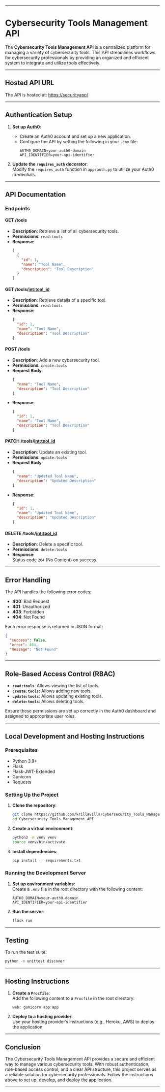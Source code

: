
---

# Cybersecurity Tools Management API

The **Cybersecurity Tools Management API** is a centralized platform for managing a variety of cybersecurity tools. This API streamlines workflows for cybersecurity professionals by providing an organized and efficient system to integrate and utilize tools effectively.

---

## Hosted API URL

The API is hosted at: [https://securityapp/](https://securityapp/)

---

## Authentication Setup

1. **Set up Auth0**:  
   - Create an Auth0 account and set up a new application.  
   - Configure the API by setting the following in your `.env` file:
     ```env
     AUTH0_DOMAIN=your-auth0-domain
     API_IDENTIFIER=your-api-identifier
     ```

2. **Update the `requires_auth` decorator**:  
   Modify the `requires_auth` function in `app/auth.py` to utilize your Auth0 credentials.

---

## API Documentation

### Endpoints

#### **GET /tools**
- **Description**: Retrieve a list of all cybersecurity tools.
- **Permissions**: `read:tools`
- **Response**:
  ```json
  [
    {
      "id": 1,
      "name": "Tool Name",
      "description": "Tool Description"
    }
  ]
  ```

#### **GET /tools/<int:tool_id>**
- **Description**: Retrieve details of a specific tool.
- **Permissions**: `read:tools`
- **Response**:
  ```json
  {
    "id": 1,
    "name": "Tool Name",
    "description": "Tool Description"
  }
  ```

#### **POST /tools**
- **Description**: Add a new cybersecurity tool.
- **Permissions**: `create:tools`
- **Request Body**:
  ```json
  {
    "name": "Tool Name",
    "description": "Tool Description"
  }
  ```
- **Response**:
  ```json
  {
    "id": 1,
    "name": "Tool Name",
    "description": "Tool Description"
  }
  ```

#### **PATCH /tools/<int:tool_id>**
- **Description**: Update an existing tool.
- **Permissions**: `update:tools`
- **Request Body**:
  ```json
  {
    "name": "Updated Tool Name",
    "description": "Updated Description"
  }
  ```
- **Response**:
  ```json
  {
    "id": 1,
    "name": "Updated Tool Name",
    "description": "Updated Description"
  }
  ```

#### **DELETE /tools/<int:tool_id>**
- **Description**: Delete a specific tool.
- **Permissions**: `delete:tools`
- **Response**:  
  Status code `204` (No Content) on success.

---

## Error Handling

The API handles the following error codes:
- **400**: Bad Request  
- **401**: Unauthorized  
- **403**: Forbidden  
- **404**: Not Found  

Each error response is returned in JSON format:
```json
{
  "success": false,
  "error": 404,
  "message": "Not Found"
}
```

---

## Role-Based Access Control (RBAC)

- **`read:tools`**: Allows viewing the list of tools.
- **`create:tools`**: Allows adding new tools.
- **`update:tools`**: Allows updating existing tools.
- **`delete:tools`**: Allows deleting tools.

Ensure these permissions are set up correctly in the Auth0 dashboard and assigned to appropriate user roles.

---

## Local Development and Hosting Instructions

### Prerequisites

- Python 3.8+
- Flask
- Flask-JWT-Extended
- Gunicorn
- Requests

### Setting Up the Project

1. **Clone the repository**:
   ```bash
   git clone https://github.com/krillavilla/Cybersecurity_Tools_Management_API.git
   cd Cybersecurity_Tools_Management_API
   ```

2. **Create a virtual environment**:
   ```bash
   python3 -m venv venv
   source venv/bin/activate
   ```

3. **Install dependencies**:
   ```bash
   pip install -r requirements.txt
   ```

### Running the Development Server

1. **Set up environment variables**:  
   Create a `.env` file in the root directory with the following content:
   ```env
   AUTH0_DOMAIN=your-auth0-domain
   API_IDENTIFIER=your-api-identifier
   ```

2. **Run the server**:
   ```bash
   flask run
   ```

---

## Testing

To run the test suite:
```bash
python -m unittest discover
```

---

## Hosting Instructions

1. **Create a `Procfile`**:  
   Add the following content to a `Procfile` in the root directory:
   ```text
   web: gunicorn app:app
   ```

2. **Deploy to a hosting provider**:  
   Use your hosting provider’s instructions (e.g., Heroku, AWS) to deploy the application.

---

## Conclusion

The Cybersecurity Tools Management API provides a secure and efficient way to manage various cybersecurity tools. With robust authentication, role-based access control, and a clear API structure, this project serves as a reliable solution for cybersecurity professionals. Follow the instructions above to set up, develop, and deploy the application.

--- 

